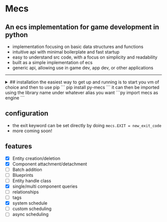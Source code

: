 # Mecs
## An ecs implementation for game development in python
- implementation focusing on basic data structures and functions
- intuitive api with minimal boilerplate and fast startup
- easy to understand src code, with a focus on simplicity and readability
- built as a simple implementation of ecs
- generic api, allowing use in game dev, app dev, or other applications
---
<details>

<summary> ## installation
the easiest way to get up and running is to start you vm of choice and then to use pip
```
pip install py-mecs
```
it can then be imported using the library name under whatever alias you want
```py
import mecs as engine
```

</details>

## configuration
- the exit keyword can be set directly by doing `mecs.EXIT = new_exit_code`
- more coming soon!
## features
- [x] Entity creation/deletion
- [x] Component attachment/detachment
- [ ] Batch addition
- [ ] Blueprints
- [ ] Entity handle class
- [x] single/multi component queries
- [ ] relationships
- [ ] tags
- [x] system schedule
- [ ] custom scheduling
- [ ] async scheduling
